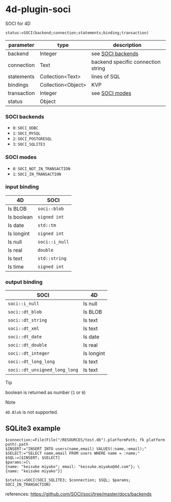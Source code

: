 # 4d-plugin-soci
SOCI for 4D

```
status:=SOCI(backend;connection;statements;binding;transaction)
```

|parameter|type|description|
|-|-|-|
|backend|Integer|see [SOCI backends](#soci-backends)|
|connection|Text|backend specific connection string|
|statements|Collection&lt;Text&gt;|lines of SQL|
|bindings|Collection&lt;Object&gt;|KVP|
|transaction|Integer|see [SOCI modes](#soci-modes)|
|status|Object||

### SOCI backends

* `0`: `SOCI_ODBC`
* `1`: `SOCI_MYSQL`
* `2`: `SOCI_POSTGRESQL`
* `3`: `SOCI_SQLITE3`

### SOCI modes

* `0`: `SOCI_NOT_IN_TRANSACTION`
* `1`: `SOCI_IN_TRANSACTION`

### input binding

|4D|SOCI|
|-|-|
|Is BLOB|`soci::blob`|
|Is boolean|`signed int`|
|Is date|`std::tm`|
|Is longint|`signed int`|
|Is null|`soci::i_null`|
|Is real|`double`|
|Is text|`std::string`|
|Is time|`signed int`|

### output binding

|SOCI|4D|
|-|-|
|`soci::i_null`|Is null|
|`soci::dt_blob`|Is BLOB|
|`soci::dt_string`|Is text|
|`soci::dt_xml`|Is text|
|`soci::dt_date`|Is date|
|`soci::dt_double`|Is real|
|`soci::dt_integer`|Is longint|
|`soci::dt_long_long`|Is text|
|`soci::dt_unsigned_long_long`|Is text|

> [!TIP]
> boolean is returned as number (`1` or `0`)

> [!NOTE]
> `4D.Blob` is not supported.

## SQLite3 example

```4d
$connection:=File(File("/RESOURCES/test.db").platformPath; fk platform path).path
$INSERT:="INSERT INTO users(name,email) VALUES(:name,:email);"
$SELECT:="SELECT name,email FROM users WHERE name = :name;"
$SQL:=[$INSERT; $SELECT]
$params:=[\
{name: "keisuke miyako"; email: "keisuke.miyako@4d.com"}; \
{name: "keisuke miyako"}]

$status:=SOCI(SOCI_SQLITE3; $connection; $SQL; $params; SOCI_IN_TRANSACTION)
```

references: https://github.com/SOCI/soci/tree/master/docs/backends
